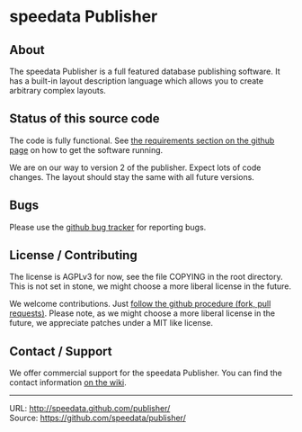 speedata Publisher
==================

About
-----

The speedata Publisher is a full featured database publishing software. It has a built-in layout description language which allows you to create arbitrary complex layouts.

Status of this source code
--------------------------

The code is fully functional. See [the requirements section on the github page](http://speedata.github.com/publisher/) on how to get the software running.

We are on our way to version 2 of the publisher. Expect lots of code changes. The layout should stay the same with all future versions.

Bugs
----

Please use the [github bug tracker](https://github.com/speedata/publisher/issues) for reporting bugs.

License / Contributing
----------------------

The license is AGPLv3 for now, see the file COPYING in the root directory. This is not set in stone, we might choose a more liberal license in the future.

We welcome contributions. Just [follow the github procedure (fork, pull requests)](http://help.github.com/send-pull-requests/). Please note, as we might choose a more liberal license in the future, we appreciate patches under a MIT like license.

Contact / Support
-----------------

We offer commercial support for the speedata Publisher. You can find the contact information [on the wiki](https://github.com/speedata/publisher/wiki/contact).



--------
URL: <http://speedata.github.com/publisher/> <br />
Source: <https://github.com/speedata/publisher/>

